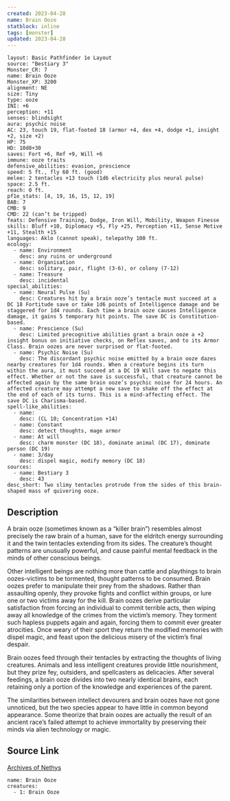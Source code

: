 ```yaml
---
created: 2023-04-28
name: Brain Ooze
statblock: inline
tags: [monster]
updated: 2023-04-28
---
```

```statblock
layout: Basic Pathfinder 1e Layout
source: "Bestiary 3"
Monster_CR: 7
name: Brain Ooze
Monster_XP: 3200
alignment: NE
size: Tiny
type: ooze
INI: +6
perception: +11
senses: blindsight
aura: psychic noise
AC: 23, touch 19, flat-footed 18 (armor +4, dex +4, dodge +1, insight +2, size +2)
HP: 75
HD: 10d8+30
saves: Fort +6, Ref +9, Will +6
immune: ooze traits
defensive_abilities: evasion, prescience
speed: 5 ft., fly 60 ft. (good)
melee: 2 tentacles +13 touch (1d6 electricity plus neural pulse)
space: 2.5 ft.
reach: 0 ft.
pf1e_stats: [4, 19, 16, 15, 12, 19]
BAB: 7
CMB: 9
CMD: 22 (can’t be tripped)
feats: Defensive Training, Dodge, Iron Will, Mobility, Weapon Finesse
skills: Bluff +10, Diplomacy +5, Fly +25, Perception +11, Sense Motive +11, Stealth +15
languages: Aklo (cannot speak), telepathy 100 ft.
ecology:
  - name: Environment
    desc: any ruins or underground
  - name: Organisation
    desc: solitary, pair, flight (3-6), or colony (7-12)
  - name: Treasure
    desc: incidental
special_abilities:
  - name: Neural Pulse (Su)
    desc: Creatures hit by a brain ooze’s tentacle must succeed at a DC 18 Fortitude save or take 1d6 points of Intelligence damage and be staggered for 1d4 rounds. Each time a brain ooze causes Intelligence damage, it gains 5 temporary hit points. The save DC is Constitution-based.
  - name: Prescience (Su)
    desc: Limited precognitive abilities grant a brain ooze a +2 insight bonus on initiative checks, on Reflex saves, and to its Armor Class. Brain oozes are never surprised or flat-footed.
  - name: Psychic Noise (Su)
    desc: The discordant psychic noise emitted by a brain ooze dazes nearby creatures for 1d4 rounds. When a creature begins its turn within the aura, it must succeed at a DC 19 Will save to negate this effect. Whether or not the save is successful, that creature cannot be affected again by the same brain ooze’s psychic noise for 24 hours. An affected creature may attempt a new save to shake off the effect at the end of each of its turns. This is a mind-affecting effect. The save DC is Charisma-based.
spell-like_abilities:
  - name:
    desc: (CL 10; Concentration +14)
  - name: Constant
    desc: detect thoughts, mage armor
  - name: At will
    desc: charm monster (DC 18), dominate animal (DC 17), dominate person (DC 19)
  - name: 3/day
    desc: dispel magic, modify memory (DC 18)
sources:
  - name: Bestiary 3
    desc: 43
desc_short: Two slimy tentacles protrude from the sides of this brain-shaped mass of quivering ooze.
```
## Description
A brain ooze (sometimes known as a “killer brain”) resembles almost precisely the raw brain of a human, save for the eldritch energy surrounding it and the twin tentacles extending from its sides. The creature’s thought patterns are unusually powerful, and cause painful mental feedback in the minds of other conscious beings.

Other intelligent beings are nothing more than cattle and playthings to brain oozes-victims to be tormented, thought patterns to be consumed. Brain oozes prefer to manipulate their prey from the shadows. Rather than assaulting openly, they provoke fights and conflict within groups, or lure one or two victims away for the kill. Brain oozes derive particular satisfaction from forcing an individual to commit terrible acts, then wiping away all knowledge of the crimes from the victim’s memory. They torment such hapless puppets again and again, forcing them to commit ever greater atrocities. Once weary of their sport they return the modified memories with dispel magic, and feast upon the delicious misery of the victim’s final despair.

Brain oozes feed through their tentacles by extracting the thoughts of living creatures. Animals and less intelligent creatures provide little nourishment, but they prize fey, outsiders, and spellcasters as delicacies. After several feedings, a brain ooze divides into two nearly identical brains, each retaining only a portion of the knowledge and experiences of the parent.

The similarities between intellect devourers and brain oozes have not gone unnoticed, but the two species appear to have little in common beyond appearance. Some theorize that brain oozes are actually the result of an ancient race’s failed attempt to achieve immortality by preserving their minds via alien technology or magic.
## Source Link
[Archives of Nethys](https://aonprd.com/MonsterDisplay.aspx?ItemName=Brain%20Ooze)
```encounter-table
name: Brain Ooze
creatures:
  - 1: Brain Ooze
```

